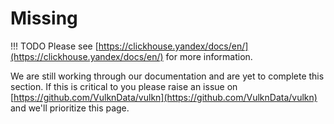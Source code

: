 # Missing

!!! TODO
    Please see [https://clickhouse.yandex/docs/en/](https://clickhouse.yandex/docs/en/) for more information.

We are still working through our documentation and are yet to complete this section. If this is
critical to you please raise an issue on [https://github.com/VulknData/vulkn](https://github.com/VulknData/vulkn) 
and we'll prioritize this page.
